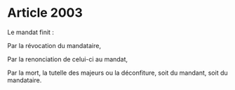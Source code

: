 # Article 2003

<p>Le mandat finit :</p><p>Par la révocation du mandataire,</p><p>Par la renonciation de celui-ci au mandat,</p><p>Par la mort, la tutelle des majeurs ou la déconfiture, soit du mandant, soit du mandataire.</p>